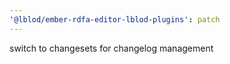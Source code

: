```yaml
---
'@lblod/ember-rdfa-editor-lblod-plugins': patch
---
```


switch to changesets for changelog management
